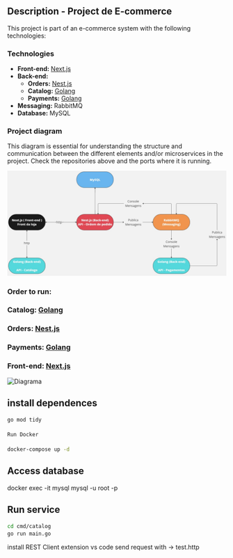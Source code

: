 ## Description - Project de E-commerce

This project is part of an e-commerce system with the following technologies:

### Technologies

- **Front-end:** <a href="https://github.com/LuizGustav0/nextjs-ecommerce" target="_blank">Next.js</a>
- **Back-end:**
  - **Orders:** <a href="https://github.com/LuizGustav0/nestjs-api-ecommerce-pedidos" target="_blank">Nest.js</a>
  - **Catalog:** <a href="https://github.com/LuizGustav0/go-api-ecommerce" target="_blank">Golang</a>
  - **Payments:** <a href="https://github.com/LuizGustav0/go-api-payments-ecommerce" target="_blank">Golang</a>
- **Messaging:** RabbitMQ
- **Database:** MySQL

### Project diagram

This diagram is essential for understanding the structure and communication between the different elements and/or microservices in the project. Check the repositories above and the ports where it is running.

<img src="diagrama.jpg"  alt="Diagrama" />

### Order to run:

### **Catalog:** <a href="https://github.com/LuizGustav0/go-api-ecommerce" target="_blank">Golang</a>

### **Orders:** <a href="https://github.com/LuizGustav0/nestjs-api-ecommerce-pedidos" target="_blank">Nest.js</a>

### **Payments:** <a href="https://github.com/LuizGustav0/go-api-payments-ecommerce" target="_blank">Golang</a>

### **Front-end:** <a href="https://github.com/LuizGustav0/nextjs-ecommerce" target="_blank">Next.js</a>

<img src="commerce.gif"  alt="Diagrama" />

## install dependences

```bash
go mod tidy

Run Docker

docker-compose up -d
```

## Access database

docker exec -it mysql mysql -u root -p

## Run service

```bash
cd cmd/catalog
go run main.go
```

install REST Client extension vs code
send request with -> test.http
